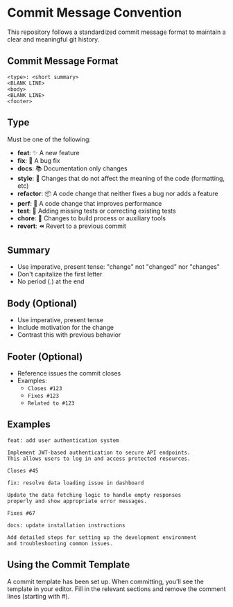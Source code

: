 # Commit Message Convention

This repository follows a standardized commit message format to maintain a clear and meaningful git history.

## Commit Message Format
```
<type>: <short summary>
<BLANK LINE>
<body>
<BLANK LINE>
<footer>
```

## Type

Must be one of the following:

* **feat**: ✨ A new feature
* **fix**: 🐛 A bug fix
* **docs**: 📚 Documentation only changes
* **style**: 💎 Changes that do not affect the meaning of the code (formatting, etc)
* **refactor**: 📦 A code change that neither fixes a bug nor adds a feature
* **perf**: 🚀 A code change that improves performance
* **test**: 🧪 Adding missing tests or correcting existing tests
* **chore**: 🔧 Changes to build process or auxiliary tools
* **revert**: ⏪️ Revert to a previous commit

## Summary

* Use imperative, present tense: "change" not "changed" nor "changes"
* Don't capitalize the first letter
* No period (.) at the end

## Body (Optional)

* Use imperative, present tense
* Include motivation for the change
* Contrast this with previous behavior

## Footer (Optional)

* Reference issues the commit closes
* Examples:
  * `Closes #123`
  * `Fixes #123`
  * `Related to #123`

## Examples

```
feat: add user authentication system

Implement JWT-based authentication to secure API endpoints.
This allows users to log in and access protected resources.

Closes #45
```

```
fix: resolve data loading issue in dashboard

Update the data fetching logic to handle empty responses
properly and show appropriate error messages.

Fixes #67
```

```
docs: update installation instructions

Add detailed steps for setting up the development environment
and troubleshooting common issues.
```

## Using the Commit Template

A commit template has been set up. When committing, you'll see the template in your editor.
Fill in the relevant sections and remove the comment lines (starting with #).
